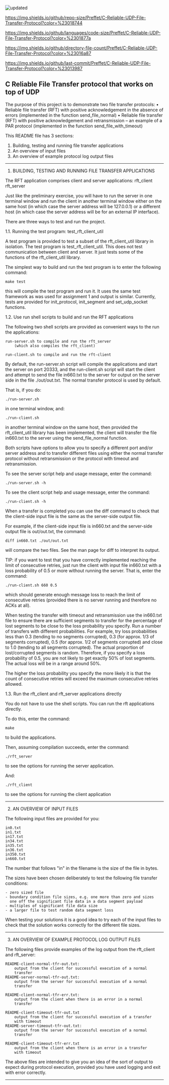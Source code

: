 ![updated](https://user-images.githubusercontent.com/84241003/178457017-7126a06b-e0c1-484e-b0a8-c94b7f98ab2b.gif)

https://img.shields.io/github/repo-size/Preffet/C-Reliable-UDP-File-Transfer-Protocol?color=%23018744

https://img.shields.io/github/languages/code-size/Preffet/C-Reliable-UDP-File-Transfer-Protocol?color=%2301877a

https://img.shields.io/github/directory-file-count/Preffet/C-Reliable-UDP-File-Transfer-Protocol?color=%23016a87

https://img.shields.io/github/last-commit/Preffet/C-Reliable-UDP-File-Transfer-Protocol?color=%23013987


## C Reliable File Transfer protocol that works on top of UDP 

The purpose of this project is to demonstrate two file transfer protocols: 
• Reliable file transfer (RFT) with positive acknowledgement in the absence of errors 
(implemented in the function send_file_normal) 
• Reliable file transfer (RFT) with positive acknowledgement and retransmission  – an example 
of a PAR protocol (implemented in the function send_file_with_timeout) 


This README file has 3 sections:

1. Building, testing and running file transfer applications 
2. An overview of input files
3. An overview of example protocol log output files

---------------------------------------------------------------------------
1. BUILDING, TESTING AND RUNNING FILE TRANSFER APPLICATIONS

The RFT application comprises client and server applications:
    rft_client
    rft_server

Just like the preliminary exercise, you will have to run the server in
one terminal window and run the client in another terminal window either
on the same host (in which case the server address will be 127.0.0.1) or
a different host (in which case the server address will be for an external
IP interface).

There are three ways to test and run the project.

1.1. Running the test program: test_rft_client_util

A test program is provided to test a subset of the rft_client_util
library in isolation. The test program is test_rft_client_util. This
does not test communication between client and server. It just tests
some of the functions of the rft_client_util library.

The simplest way to build and run the test program is to enter the
following command:

    make test
    
this will compile the test program and run it. It uses the same test
framework as was used for assignment 1 and output is similar. Currently,
tests are provided for init_protocol, init_segment and set_udp_socket
functions.

1.2. Use run shell scripts to build and run the RFT applications

The following two shell scripts are provided as convenient ways to the
run the applications:

    run-server.sh to compile and run the rft_server
        (which also compiles the rft_client)
    
    run-client.sh to compile and run the rft-client
    
By default, the run-server.sh script will compile the applications and
start the server on port 20333, and the run-client.sh script will start
the client and attempt to send the file in660.txt to the server for
output on the server side in the file ./out/out.txt. The normal transfer
protocol is used by default.

That is, if you do:

    ./run-server.sh 
    
in one terminal window, and:

    ./run-client.sh
    
in another terminal window on the same host, then provided the
rft_client_util library has been implemented, the client will transfer
the file in660.txt to the server using the send_file_normal function.

Both scripts have options to allow you to specify a different port
and/or server address and to transfer different files using either the
normal transfer protocol without retransmission or the protocol with
timeout and retransmission.

To see the server script help and usage message, enter the command:

    ./run-server.sh -h
    
To see the client script help and usage message, enter the command:

    ./run-client.sh -h
    
When a transfer is completed you can use the diff command to check that
the client-side input file is the same as the server-side output file.

For example, if the client-side input file is in660.txt and the
server-side output file is out/out.txt, the command:

    diff in660.txt ./out/out.txt
    
will compare the two files. See the man page for diff to interpret its
output.

TIP: if you want to test that you have correctly implemented reaching
the limit of consecutive retries, just run the client with input file
in660.txt with a loss probability of 0.5 or more without running the
server. That is, enter the command:

    ./run-client.sh 660 0.5
    
which should generate enough message loss to reach the limit of
consecutive retries (provided there is no server running and therefore
no ACKs at all).


When testing the transfer with timeout and retransmission use the
in660.txt file to ensure there are sufficient segments to transfer for
the percentage of lost segments to be close to the loss probability you
specify. Run a number of transfers with different probabilities. For
example, try loss probabilities less than 0.3 (tending to no segments
corrupted), 0.3 (for approx. 1/3 of segments corrupted), 0.5 (for
approx. 1/2 of segments corrupted) and close to 1.0 (tending to all
segments corrupted). The actual proportion of lost/corrupted segments is
random. Therefore, if you specify a loss probability of 0.5, you are
not likely to get exactly 50% of lost segments. The actual loss will
be in a range around 50%.

The higher the loss probability you specify the more likely it is that
the count of consecutive retries will exceed the maximum consecutive
retries allowed.

1.3. Run the rft_client and rft_server applications directly

You do not have to use the shell scripts. You can run the rft
applications directly.

To do this, enter the command:

    make 
    
to build the applications.

Then, assuming compilation succeeds, enter the command:

    ./rft_server 
    
to see the options for running the server application.

And:

    ./rft_client
    
to see the options for running the client application

---------------------------------------------------------------------------
2. AN OVERVIEW OF INPUT FILES

The following input files are provided for you:

    in0.txt
    in1.txt
    in17.txt
    in34.txt
    in35.txt
    in36.txt
    in350.txt
    in660.txt
    
The number that follows "in" in the filename is the size of the file in
bytes.

The sizes have been chosen deliberately to test the following file
transfer conditions:

    - zero sized file
    - boundary condition file sizes, e.g. one more than zero and sizes  
      one off the significant file data in a data segment payload
    - multiples of significant file data size
    - a larger file to test random data segment loss
    
When testing your solutions it is a good idea to try each of the input
files to check that the solution works correctly for the different file
sizes.

---------------------------------------------------------------------------
3. AN OVERVIEW OF EXAMPLE PROTOCOL LOG OUTPUT FILES

The following files provide examples of the log output from the
rft_client and rft_server:

    README-client-normal-tfr-out.txt:
        output from the client for successful execution of a normal 
        transfer
    README-server-normal-tfr-out.txt:
        output from the server for successful execution of a normal 
        transfer
        
    README-client-normal-tfr-err.txt:
        output from the client when there is an error in a normal 
        transfer

    README-client-timeout-tfr-out.txt
        output from the client for successful execution of a transfer 
        with timeout
    README-server-timeout-tfr-out.txt:
        output from the server for successful execution of a normal 
        transfer

    README-client-timeout-tfr-err.txt
        output from the client when there is an error in a transfer 
        with timeout

The above files are intended to give you an idea of the sort of output
to expect during protocol execution, provided you have used logging and
exit with error correctly.

---------------------------------------------------------------------------




